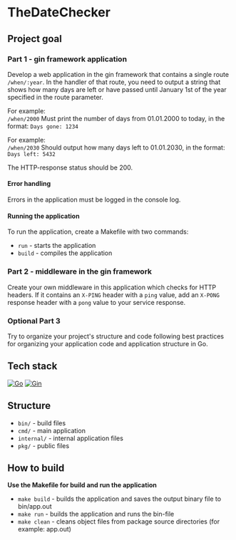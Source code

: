 # TheDateChecker

## Project goal
### Part 1 - gin framework application

Develop a web application in the gin framework that contains a single route `/when/:year`. In the handler of that route, you need to output a string that shows how many days are left or have passed until January 1st of the year specified in the route parameter.

For example:  
`/when/2000` Must print the number of days from 01.01.2000 to today, in the format: `Days gone: 1234`

For example:  
`/when/2030` Should output how many days left to 01.01.2030, in the format: `Days left: 5432`

The HTTP-response status should be 200.

#### Error handling

Errors in the application must be logged in the console log.

#### Running the application

To run the application, create a Makefile with two commands:

* `run` - starts the application
* `build` - compiles the application

### Part 2 - middleware in the gin framework

Create your own middleware in this application which checks for HTTP headers. If it contains an `X-PING` header with a `ping` value, add an `X-PONG` response header with a `pong` value to your service response.

### Optional Part 3

Try to organize your project's structure and code following best practices for organizing your application code and application structure in Go.

## Tech stack
[![Go](https://img.shields.io/badge/go-%2300ADD8.svg?style=for-the-badge&logo=go&logoColor=white)](https://go.dev)
[![Gin](https://svgur.com/i/pgK.svg)](https://gin-gonic.com)


## Structure
* `bin/` - build files
* `cmd/` - main application
* `internal/` - internal application files
* `pkg/` - public files

## How to build
**Use the Makefile for build and run the application**  
* `make build` - builds the application and saves the output binary file to bin/app.out
* `make run` - builds the application and runs the bin-file
* `make clean` - cleans object files from package source directories (for example: app.out)